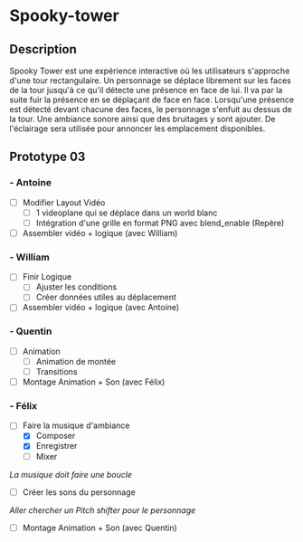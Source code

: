 # Spooky-tower
## Description
Spooky Tower est une expérience interactive où les utilisateurs s'approche d'une tour rectangulaire. Un personnage se déplace librement sur les faces de la tour jusqu'à ce qu'il détecte une présence en face de lui. Il va par la suite fuir la présence en se déplaçant de face en face. Lorsqu'une présence est détecté devant chacune des faces, le personnage s'enfuit au dessus de la tour. Une ambiance sonore ainsi que des bruitages y sont ajouter. De l'éclairage sera utilisée pour annoncer les emplacement disponibles. 

## Prototype 03
### - Antoine
  - [ ] Modifier Layout Vidéo
    - [ ] 1 videoplane qui se déplace dans un world blanc
    - [ ] Intégration d'une grille en format PNG avec blend_enable (Repère)
  
  - [ ] Assembler vidéo + logique (avec William)
  
### - William
  - [ ] Finir Logique
    - [ ] Ajuster les conditions
    - [ ] Créer données utiles au déplacement
    
  - [ ] Assembler vidéo + logique (avec Antoine)
  
### - Quentin
  - [ ] Animation
    - [ ] Animation de montée
    - [ ] Transitions
  
  - [ ] Montage Animation + Son (avec Félix)
  
### - Félix
  - [ ] Faire la musique d'ambiance
    - [x] Composer
    - [x] Enregistrer
    - [ ] Mixer
    
  _La musique doit faire une boucle_
  
  - [ ] Créer les sons du personnage
  
  _Aller chercher un Pitch shifter pour le personnage_
  
  - [ ] Montage Animation + Son (avec Quentin)

